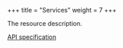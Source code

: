+++
title = "Services"
weight = 7
+++

The resource description.

<em class="fa fa-fw fa-file-text-o"></em>[API specification](https://docs.myparcel.com/api-specification#/Services)

